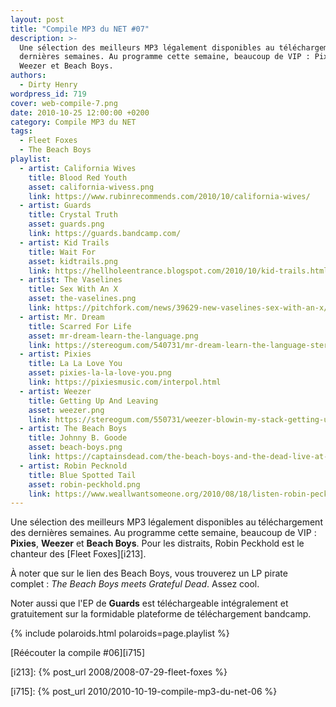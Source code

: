 ```yaml
---
layout: post
title: "Compile MP3 du NET #07"
description: >-
  Une sélection des meilleurs MP3 légalement disponibles au téléchargement des
  dernières semaines. Au programme cette semaine, beaucoup de VIP : Pixies,
  Weezer et Beach Boys.
authors:
  - Dirty Henry
wordpress_id: 719
cover: web-compile-7.png
date: 2010-10-25 12:00:00 +0200
category: Compile MP3 du NET
tags:
  - Fleet Foxes
  - The Beach Boys
playlist:
  - artist: California Wives
    title: Blood Red Youth
    asset: california-wivess.png
    link: https://www.rubinrecommends.com/2010/10/california-wives/
  - artist: Guards
    title: Crystal Truth
    asset: guards.png
    link: https://guards.bandcamp.com/
  - artist: Kid Trails
    title: Wait For
    asset: kidtrails.png
    link: https://hellholeentrance.blogspot.com/2010/10/kid-trails.html
  - artist: The Vaselines
    title: Sex With An X
    asset: the-vaselines.png
    link: https://pitchfork.com/news/39629-new-vaselines-sex-with-an-x/
  - artist: Mr. Dream
    title: Scarred For Life
    asset: mr-dream-learn-the-language.png
    link: https://stereogum.com/540731/mr-dream-learn-the-language-stereogum-premiere/mp3s/
  - artist: Pixies
    title: La La Love You
    asset: pixies-la-la-love-you.png
    link: https://pixiesmusic.com/interpol.html
  - artist: Weezer
    title: Getting Up And Leaving
    asset: weezer.png
    link: https://stereogum.com/550731/weezer-blowin-my-stack-getting-up-and-leaving/mp3s/
  - artist: The Beach Boys
    title: Johnny B. Goode
    asset: beach-boys.png
    link: https://captainsdead.com/the-beach-boys-and-the-dead-live-at-the-fillmore-east-4.27.71.html
  - artist: Robin Pecknold
    title: Blue Spotted Tail
    asset: robin-peckhold.png
    link: https://www.weallwantsomeone.org/2010/08/18/listen-robin-pecknold-live-bootlegs/
---
```


Une sélection des meilleurs MP3 légalement disponibles au téléchargement des
dernières semaines. Au programme cette semaine, beaucoup de VIP : **Pixies**,
**Weezer** et **Beach Boys**. Pour les distraits, Robin Peckhold est le chanteur
des [Fleet Foxes][i213].

À noter que sur le lien des Beach Boys, vous trouverez un LP pirate complet :
_The Beach Boys meets Grateful Dead_. Assez cool.

Noter aussi que l'EP de **Guards** est téléchargeable intégralement et
gratuitement sur la formidable plateforme de téléchargement bandcamp.

{% include polaroids.html polaroids=page.playlist %}

[Réécouter la compile #06][i715]

[i213]: {% post_url 2008/2008-07-29-fleet-foxes %}

[i715]: {% post_url 2010/2010-10-19-compile-mp3-du-net-06 %}
